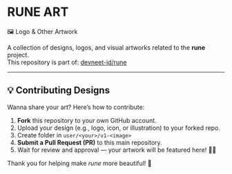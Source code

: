 # RUNE ART
🖼️ Logo & Other Artwork  

A collection of designs, logos, and visual artworks related to the **rune** project.  
This repository is part of: [devneet-id/rune](https://github.com/devneet-id/rune)

---

## 💡 Contributing Designs
Wanna share your art? Here’s how to contribute:

1. **Fork** this repository to your own GitHub account.  
2. Upload your design (e.g., logo, icon, or illustration) to your forked repo.
3. Create folder in `user/<your>/v1-<image>`
4. **Submit a Pull Request (PR)** to this main repository.  
5. Wait for review and approval — your artwork will be featured here! 🎨✨  

Thank you for helping make *rune* more beautiful! 💫

